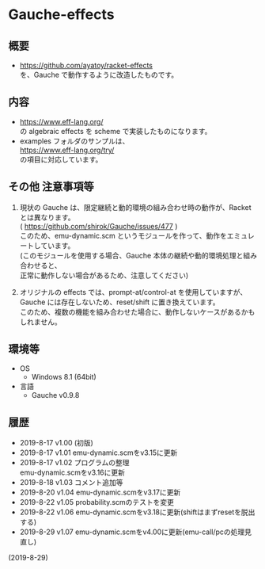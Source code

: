 # Gauche-effects

## 概要
- https://github.com/ayatoy/racket-effects  
  を、Gauche で動作するように改造したものです。


## 内容
- https://www.eff-lang.org/  
  の algebraic effects を scheme で実装したものになります。
- examples フォルダのサンプルは、  
  https://www.eff-lang.org/try/  
  の項目に対応しています。


## その他 注意事項等
1. 現状の Gauche は、限定継続と動的環境の組み合わせ時の動作が、Racket とは異なります。  
   ( https://github.com/shirok/Gauche/issues/477 )  
   このため、emu-dynamic.scm というモジュールを作って、動作をエミュレートしています。  
   (このモジュールを使用する場合、Gauche 本体の継続や動的環境処理と組み合わせると、  
   正常に動作しない場合があるため、注意してください)

2. オリジナルの effects では、prompt-at/control-at を使用していますが、  
   Gauche には存在しないため、reset/shift に置き換えています。  
   このため、複数の機能を組み合わせた場合に、動作しないケースがあるかもしれません。


## 環境等
- OS
  - Windows 8.1 (64bit)
- 言語
  - Gauche v0.9.8

## 履歴
- 2019-8-17  v1.00 (初版)
- 2019-8-17  v1.01 emu-dynamic.scmをv3.15に更新
- 2019-8-17  v1.02 プログラムの整理  
  emu-dynamic.scmをv3.16に更新
- 2019-8-18  v1.03 コメント追加等
- 2019-8-20  v1.04 emu-dynamic.scmをv3.17に更新
- 2019-8-22  v1.05 probability.scmのテストを変更
- 2019-8-22  v1.06 emu-dynamic.scmをv3.18に更新(shiftはまずresetを脱出する)
- 2019-8-29  v1.07 emu-dynamic.scmをv4.00に更新(emu-call/pcの処理見直し)


(2019-8-29)
